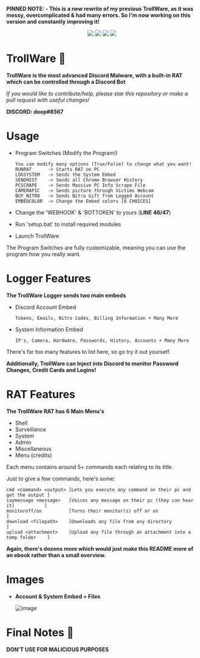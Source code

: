 
**PINNED NOTE: - This is a new rewrite of my previous TrollWare, as it was messy, overcomplicated & had many errors. So I'm now working on this version and constantly improving it!**

<div id="top"></div>
<p align="center">
  <img src="https://img.shields.io/github/stars/codeuk/TrollWare.svg?style=for-the-badge"/>
  <img src="https://img.shields.io/github/contributors/codeuk/TrollWare.svg?style=for-the-badge"/>
  <img src="https://img.shields.io/github/forks/codeuk/TrollWare.svg?style=for-the-badge"/>
  <img src="https://img.shields.io/github/issues/codeuk/TrollWare.svg?style=for-the-badge"/>
</p>
</div>

# TrollWare 🤡 
**TrollWare is the most advanced Discord Malware, with a built-in RAT which can be controlled through a Discord Bot**

*If you would like to contribute/help, please star this repository or make a pull request with useful changes!*

**DISCORD: doop#8567**

# Usage
- Program Switches (Modify the Program!)

      You can modify many options (True/False) to change what you want!
      RUNRAT      -> Starts RAT on PC
      LOGSYSTEM   -> Sends the System Embed
      SENDHIST    -> Sends all Chrome Browser History
      PCSCRAPE    -> Sends Massive PC Info Scrape File
      CAMERAPIC   -> Sends picture through Victims Webcam
      BUY_NITRO   -> Sends Nitro Gift from Logged Account
      EMBEDCOLOR  -> Change the Embed colors [8 CHOICES]
- Change the 'WEBHOOK' & 'BOTTOKEN' to yours  (**LINE 46/47**)
- Run 'setup.bat' to install required modules
- Launch TrollWare


The Program Switches are fully customizable, meaning you can use the program how you really want.

# Logger Features

**The TrollWare Logger sends two main embeds**
- Discord Account Embed

      Tokens, Emails, Nitro Codes, Billing Information + Many More

- System Information Embed

      IP's, Camera, Hardware, Passwords, History, Accounts + Many More

There's far too many features to list here, so go try it out yourself.

**Additionally, TrollWare can Inject into Discord to monitor Password Changes, Credit Cards and Logins!**

# RAT Features

**The TrollWare RAT has 6 Main Menu's**

- Shell
- Surveillance
- System
- Admin
- Miscellaneous
- Menu (credits)

Each menu contains around 5+ commands each relating to its title.

Just to give a few commands, here's some:

    cmd <command> <output> [Lets you execute any command on their pc and get the output ]
    saymessage <message>   [Voices any message on their pc (they can hear it)           ]
    monitoroff/on          [Turns their monitor(s) off or on                            ]
    download <filepath>    [Downloads any file from any directory                       ]
    upload <attachment>    [Upload any file through an attachment into a temp folder    ]
 
**Again, there's dozens more which would just make this README more of an ebook rather than a small overview.**

# Images

- **Account & System Embed + Files**
  
  ![image](file:///C:/Users/Thio/Pictures/Github.png)

# Final Notes 📝
**DON'T USE FOR MALICIOUS PURPOSES**
